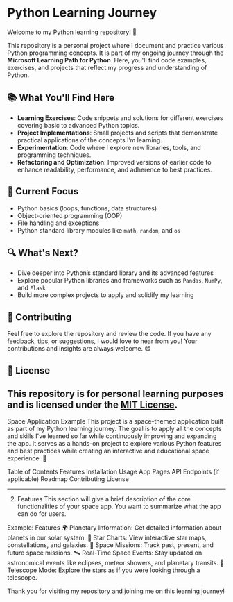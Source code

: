 # Python Learning Journey

Welcome to my Python learning repository! 👋

This repository is a personal project where I document and practice various Python programming concepts. It is part of my ongoing journey through the **Microsoft Learning Path for Python**. Here, you'll find code examples, exercises, and projects that reflect my progress and understanding of Python.

## 📚 What You'll Find Here

- **Learning Exercises**: Code snippets and solutions for different exercises covering basic to advanced Python topics.
- **Project Implementations**: Small projects and scripts that demonstrate practical applications of the concepts I’m learning.
- **Experimentation**: Code where I explore new libraries, tools, and programming techniques.
- **Refactoring and Optimization**: Improved versions of earlier code to enhance readability, performance, and adherence to best practices.

## 🚀 Current Focus

- Python basics (loops, functions, data structures)
- Object-oriented programming (OOP)
- File handling and exceptions
- Python standard library modules like `math`, `random`, and `os`

## 🔍 What's Next?

- Dive deeper into Python’s standard library and its advanced features
- Explore popular Python libraries and frameworks such as `Pandas`, `NumPy`, and `Flask`
- Build more complex projects to apply and solidify my learning

## 🤝 Contributing

Feel free to explore the repository and review the code. If you have any feedback, tips, or suggestions, I would love to hear from you! Your contributions and insights are always welcome. 😄

## 📜 License

This repository is for personal learning purposes and is licensed under the [MIT License](LICENSE).
------------

Space Application Example
This project is a space-themed application built as part of my Python learning journey. The goal is to apply all the concepts and skills I've learned so far while continuously improving and expanding the app. It serves as a hands-on project to explore various Python features and best practices while creating an interactive and educational space experience. 🌌

Table of Contents
Features
Installation
Usage
App Pages
API Endpoints (if applicable)
Roadmap
Contributing
License

---

2. Features
This section will give a brief description of the core functionalities of your space app. You want to summarize what the app can do for users.

Example:
Features
🌍 Planetary Information: Get detailed information about planets in our solar system.
🌌 Star Charts: View interactive star maps, constellations, and galaxies.
🚀 Space Missions: Track past, present, and future space missions.
🛰 Real-Time Space Events: Stay updated on astronomical events like eclipses, meteor showers, and planetary transits.
🔭 Telescope Mode: Explore the stars as if you were looking through a telescope.

Thank you for visiting my repository and joining me on this learning journey!
